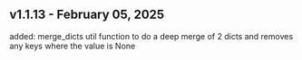 
## v1.1.13 - February 05, 2025

  added: merge_dicts util function to do a deep merge of 2 dicts and removes any keys where the value is None

